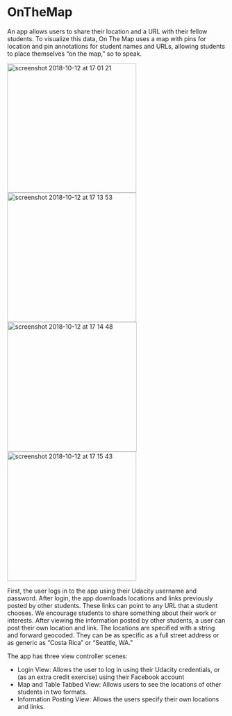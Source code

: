 # OnTheMap
An app allows users to share their location and a URL with their fellow students. To visualize this data, On The Map uses a map with pins for location and pin annotations for student names and URLs, allowing students to place themselves “on the map,” so to speak. 

<img width="297" alt="screenshot 2018-10-12 at 17 01 21" src="https://user-images.githubusercontent.com/28652344/46881170-95220c00-ce42-11e8-9464-0ebd00c98799.png"> <img width="297" alt="screenshot 2018-10-12 at 17 13 53" src="https://user-images.githubusercontent.com/28652344/46881175-98b59300-ce42-11e8-839d-36c4b0449afc.png"> <img width="298" alt="screenshot 2018-10-12 at 17 14 48" src="https://user-images.githubusercontent.com/28652344/46881181-9bb08380-ce42-11e8-9fa9-31efe1ec9751.png"> <img width="297" alt="screenshot 2018-10-12 at 17 15 43" src="https://user-images.githubusercontent.com/28652344/46881183-9e12dd80-ce42-11e8-8cbb-c5c3ce0638f0.png">


First, the user logs in to the app using their Udacity username and password. After login, the app downloads locations and links previously posted by other students. These links can point to any URL that a student chooses. We encourage students to share something about their work or interests.
After viewing the information posted by other students, a user can post their own location and link. The locations are specified with a string and forward geocoded. They can be as specific as a full street address or as generic as “Costa Rica” or “Seattle, WA.”

The app has three view controller scenes:

- Login View: Allows the user to log in using their Udacity credentials, or (as an extra credit exercise) using their Facebook account
- Map and Table Tabbed View: Allows users to see the locations of other students in two formats.  
- Information Posting View: Allows the users specify their own locations and links.

